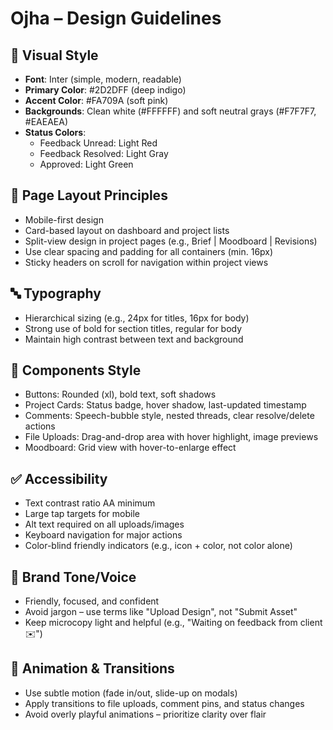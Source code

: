 # Ojha – Design Guidelines

## 🎨 Visual Style
- **Font**: Inter (simple, modern, readable)
- **Primary Color**: #2D2DFF (deep indigo)
- **Accent Color**: #FA709A (soft pink)
- **Backgrounds**: Clean white (#FFFFFF) and soft neutral grays (#F7F7F7, #EAEAEA)
- **Status Colors**:
  - Feedback Unread: Light Red
  - Feedback Resolved: Light Gray
  - Approved: Light Green

## 📐 Page Layout Principles
- Mobile-first design
- Card-based layout on dashboard and project lists
- Split-view design in project pages (e.g., Brief | Moodboard | Revisions)
- Use clear spacing and padding for all containers (min. 16px)
- Sticky headers on scroll for navigation within project views

## 🔤 Typography
- Hierarchical sizing (e.g., 24px for titles, 16px for body)
- Strong use of bold for section titles, regular for body
- Maintain high contrast between text and background

## 🔧 Components Style
- Buttons: Rounded (xl), bold text, soft shadows
- Project Cards: Status badge, hover shadow, last-updated timestamp
- Comments: Speech-bubble style, nested threads, clear resolve/delete actions
- File Uploads: Drag-and-drop area with hover highlight, image previews
- Moodboard: Grid view with hover-to-enlarge effect

## ✅ Accessibility
- Text contrast ratio AA minimum
- Large tap targets for mobile
- Alt text required on all uploads/images
- Keyboard navigation for major actions
- Color-blind friendly indicators (e.g., icon + color, not color alone)

## 💬 Brand Tone/Voice
- Friendly, focused, and confident
- Avoid jargon – use terms like "Upload Design", not "Submit Asset"
- Keep microcopy light and helpful (e.g., "Waiting on feedback from client ✉️")

## 🧪 Animation & Transitions
- Use subtle motion (fade in/out, slide-up on modals)
- Apply transitions to file uploads, comment pins, and status changes
- Avoid overly playful animations – prioritize clarity over flair

